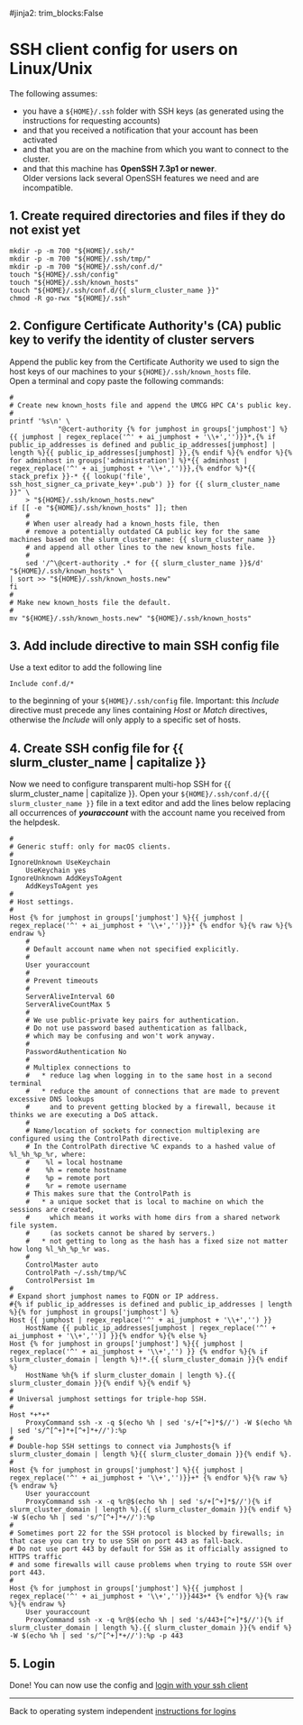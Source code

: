 #jinja2: trim_blocks:False
# SSH client config for users on Linux/Unix

The following assumes:

 * you have a ```${HOME}/.ssh``` folder with SSH keys (as generated using the instructions for requesting accounts)
 * and that you received a notification that your account has been activated
 * and that you are on the machine from which you want to connect to the cluster.
 * and that this machine has **OpenSSH 7.3p1 or newer**.  
   Older versions lack several OpenSSH features we need and are incompatible.

## 1. Create required directories and files if they do not exist yet

```
mkdir -p -m 700 "${HOME}/.ssh/"
mkdir -p -m 700 "${HOME}/.ssh/tmp/"
mkdir -p -m 700 "${HOME}/.ssh/conf.d/"
touch "${HOME}/.ssh/config"
touch "${HOME}/.ssh/known_hosts"
touch "${HOME}/.ssh/conf.d/{{ slurm_cluster_name }}"
chmod -R go-rwx "${HOME}/.ssh"
```

## 2. Configure Certificate Authority's (CA) public key to verify the identity of cluster servers

Append the public key from the Certificate Authority we used to sign the host keys of our machines to your ```${HOME}/.ssh/known_hosts``` file.  
Open a terminal and copy paste the following commands:
```
#
# Create new known_hosts file and append the UMCG HPC CA's public key.
#
printf '%s\n' \
            "@cert-authority {% for jumphost in groups['jumphost'] %}{{ jumphost | regex_replace('^' + ai_jumphost + '\\+','')}}*,{% if public_ip_addresses is defined and public_ip_addresses[jumphost] | length %}{{ public_ip_addresses[jumphost] }},{% endif %}{% endfor %}{% for adminhost in groups['administration'] %}*{{ adminhost | regex_replace('^' + ai_jumphost + '\\+','')}},{% endfor %}*{{ stack_prefix }}-* {{ lookup('file', ssh_host_signer_ca_private_key+'.pub') }} for {{ slurm_cluster_name }}" \
    > "${HOME}/.ssh/known_hosts.new"
if [[ -e "${HOME}/.ssh/known_hosts" ]]; then
    #
    # When user already had a known_hosts file, then 
    # remove a potentially outdated CA public key for the same machines based on the slurm_cluster_name: {{ slurm_cluster_name }}
    # and append all other lines to the new known_hosts file. 
    #
    sed '/^\@cert-authority .* for {{ slurm_cluster_name }}$/d' "${HOME}/.ssh/known_hosts" \
| sort >> "${HOME}/.ssh/known_hosts.new"
fi
#
# Make new known_hosts file the default.
#
mv "${HOME}/.ssh/known_hosts.new" "${HOME}/.ssh/known_hosts"
```

## 3. Add include directive to main SSH config file

Use a text editor to add the following line
```
Include conf.d/*
```
to the beginning of your ```${HOME}/.ssh/config``` file.
Important: this _Include_ directive must precede any lines containing _Host_ or _Match_ directives,
otherwise the _Include_ will only apply to a specific set of hosts.

## 4. Create SSH config file for {{ slurm_cluster_name | capitalize }}

Now we need to configure transparent multi-hop SSH for {{ slurm_cluster_name | capitalize }}.
Open your ```${HOME}/.ssh/conf.d/{{ slurm_cluster_name }}``` file in a text editor and add the lines below 
replacing all occurrences of _**youraccount**_ with the account name you received from the helpdesk.
```
#
# Generic stuff: only for macOS clients.
#
IgnoreUnknown UseKeychain
    UseKeychain yes
IgnoreUnknown AddKeysToAgent
    AddKeysToAgent yes
#
# Host settings.
#
Host {% for jumphost in groups['jumphost'] %}{{ jumphost | regex_replace('^' + ai_jumphost + '\\+','')}}* {% endfor %}{% raw %}{% endraw %}
    #
    # Default account name when not specified explicitly.
    #
    User youraccount
    #
    # Prevent timeouts
    #
    ServerAliveInterval 60
    ServerAliveCountMax 5
    #
    # We use public-private key pairs for authentication.
    # Do not use password based authentication as fallback,
    # which may be confusing and won't work anyway.
    #
    PasswordAuthentication No
    #
    # Multiplex connections to
    #   * reduce lag when logging in to the same host in a second terminal
    #   * reduce the amount of connections that are made to prevent excessive DNS lookups
    #     and to prevent getting blocked by a firewall, because it thinks we are executing a DoS attack.
    #
    # Name/location of sockets for connection multiplexing are configured using the ControlPath directive.
    # In the ControlPath directive %C expands to a hashed value of %l_%h_%p_%r, where:
    #    %l = local hostname
    #    %h = remote hostname
    #    %p = remote port
    #    %r = remote username
    # This makes sure that the ControlPath is
    #   * a unique socket that is local to machine on which the sessions are created,
    #     which means it works with home dirs from a shared network file system.
    #     (as sockets cannot be shared by servers.)
    #   * not getting to long as the hash has a fixed size not matter how long %l_%h_%p_%r was.
    #
    ControlMaster auto
    ControlPath ~/.ssh/tmp/%C
    ControlPersist 1m
#
# Expand short jumphost names to FQDN or IP address.
#{% if public_ip_addresses is defined and public_ip_addresses | length %}{% for jumphost in groups['jumphost'] %}
Host {{ jumphost | regex_replace('^' + ai_jumphost + '\\+','') }}
    HostName {{ public_ip_addresses[jumphost | regex_replace('^' + ai_jumphost + '\\+','')] }}{% endfor %}{% else %}
Host {% for jumphost in groups['jumphost'] %}{{ jumphost | regex_replace('^' + ai_jumphost + '\\+','') }} {% endfor %}{% if slurm_cluster_domain | length %}!*.{{ slurm_cluster_domain }}{% endif %}
    HostName %h{% if slurm_cluster_domain | length %}.{{ slurm_cluster_domain }}{% endif %}{% endif %}
#
# Universal jumphost settings for triple-hop SSH.
#
Host *+*+*
    ProxyCommand ssh -x -q $(echo %h | sed 's/+[^+]*$//') -W $(echo %h | sed 's/^[^+]*+[^+]*+//'):%p
#
# Double-hop SSH settings to connect via Jumphosts{% if slurm_cluster_domain | length %}{{ slurm_cluster_domain }}{% endif %}.
#
Host {% for jumphost in groups['jumphost'] %}{{ jumphost | regex_replace('^' + ai_jumphost + '\\+','')}}+* {% endfor %}{% raw %}{% endraw %}
    User youraccount
    ProxyCommand ssh -x -q %r@$(echo %h | sed 's/+[^+]*$//'){% if slurm_cluster_domain | length %}.{{ slurm_cluster_domain }}{% endif %} -W $(echo %h | sed 's/^[^+]*+//'):%p
#
# Sometimes port 22 for the SSH protocol is blocked by firewalls; in that case you can try to use SSH on port 443 as fall-back.
# Do not use port 443 by default for SSH as it officially assigned to HTTPS traffic
# and some firewalls will cause problems when trying to route SSH over port 443.
#
Host {% for jumphost in groups['jumphost'] %}{{ jumphost | regex_replace('^' + ai_jumphost + '\\+','')}}443+* {% endfor %}{% raw %}{% endraw %}
    User youraccount
    ProxyCommand ssh -x -q %r@$(echo %h | sed 's/443+[^+]*$//'){% if slurm_cluster_domain | length %}.{{ slurm_cluster_domain }}{% endif %} -W $(echo %h | sed 's/^[^+]*+//'):%p -p 443
```

## 5. Login

Done! You can now use the config and [login with your ssh client](../logins-macos-linux/)

-----

Back to operating system independent [instructions for logins](../logins/)
